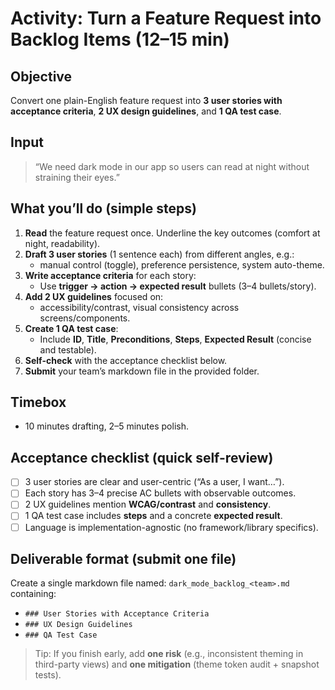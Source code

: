 # Activity: Turn a Feature Request into Backlog Items (12–15 min)

## Objective

Convert one plain-English feature request into **3 user stories with acceptance criteria**, **2 UX design guidelines**, and **1 QA test case**.

## Input

> “We need dark mode in our app so users can read at night without straining their eyes.”

## What you’ll do (simple steps)

1. **Read** the feature request once. Underline the key outcomes (comfort at night, readability).
2. **Draft 3 user stories** (1 sentence each) from different angles, e.g.:
   - manual control (toggle), preference persistence, system auto-theme.
3. **Write acceptance criteria** for each story:
   - Use **trigger → action → expected result** bullets (3–4 bullets/story).
4. **Add 2 UX guidelines** focused on:
   - accessibility/contrast, visual consistency across screens/components.
5. **Create 1 QA test case**:
   - Include **ID**, **Title**, **Preconditions**, **Steps**, **Expected Result** (concise and testable).
6. **Self-check** with the acceptance checklist below.
7. **Submit** your team’s markdown file in the provided folder.

## Timebox

- 10 minutes drafting, 2–5 minutes polish.

## Acceptance checklist (quick self-review)

- [ ] 3 user stories are clear and user-centric (“As a user, I want…”).
- [ ] Each story has 3–4 precise AC bullets with observable outcomes.
- [ ] 2 UX guidelines mention **WCAG/contrast** and **consistency**.
- [ ] 1 QA test case includes **steps** and a concrete **expected result**.
- [ ] Language is implementation-agnostic (no framework/library specifics).

## Deliverable format (submit one file)

Create a single markdown file named: `dark_mode_backlog_<team>.md` containing:

- `### User Stories with Acceptance Criteria`
- `### UX Design Guidelines`
- `### QA Test Case`

> Tip: If you finish early, add **one risk** (e.g., inconsistent theming in third-party views) and **one mitigation** (theme token audit + snapshot tests).
